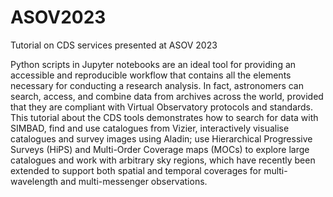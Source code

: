 # ASOV2023
Tutorial on CDS services presented at ASOV 2023

Python scripts in Jupyter notebooks are an ideal tool for providing an accessible and reproducible workflow that contains all the elements necessary for conducting a research analysis. In fact, astronomers can search, access, and combine data from archives across the world, provided that they are compliant with Virtual Observatory protocols and standards. This tutorial about the CDS tools demonstrates how to search for data with SIMBAD, find and use catalogues from Vizier, interactively visualise catalogues and survey images using Aladin; use Hierarchical Progressive Surveys (HiPS) and Multi-Order Coverage maps (MOCs) to explore large catalogues and work with arbitrary sky regions, which have recently been extended to support both spatial and temporal coverages for multi-wavelength and multi-messenger observations.


